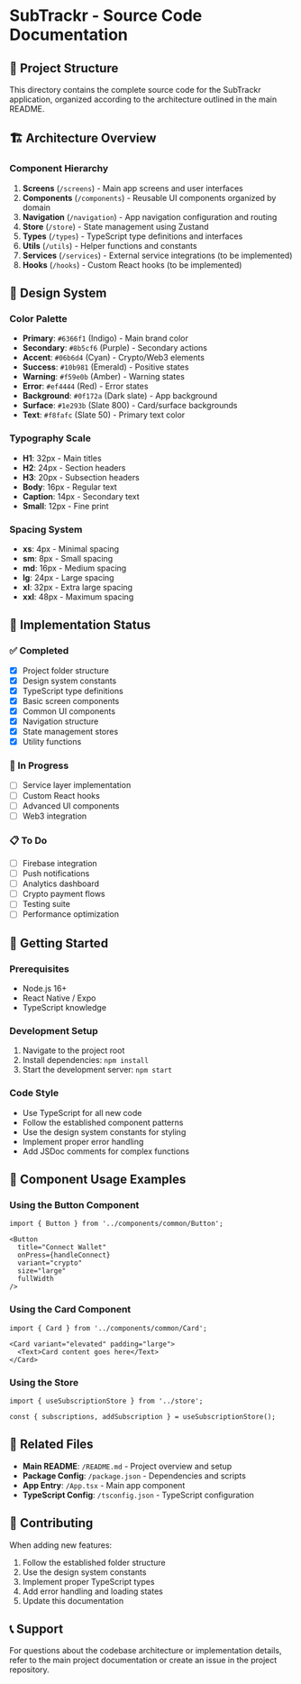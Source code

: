 # SubTrackr - Source Code Documentation

## 📁 Project Structure

This directory contains the complete source code for the SubTrackr application, organized according to the architecture outlined in the main README.

## 🏗️ Architecture Overview

### Component Hierarchy
1. **Screens** (`/screens`) - Main app screens and user interfaces
2. **Components** (`/components`) - Reusable UI components organized by domain
3. **Navigation** (`/navigation`) - App navigation configuration and routing
4. **Store** (`/store`) - State management using Zustand
5. **Types** (`/types`) - TypeScript type definitions and interfaces
6. **Utils** (`/utils`) - Helper functions and constants
7. **Services** (`/services`) - External service integrations (to be implemented)
8. **Hooks** (`/hooks`) - Custom React hooks (to be implemented)

## 🎨 Design System

### Color Palette
- **Primary**: `#6366f1` (Indigo) - Main brand color
- **Secondary**: `#8b5cf6` (Purple) - Secondary actions
- **Accent**: `#06b6d4` (Cyan) - Crypto/Web3 elements
- **Success**: `#10b981` (Emerald) - Positive states
- **Warning**: `#f59e0b` (Amber) - Warning states
- **Error**: `#ef4444` (Red) - Error states
- **Background**: `#0f172a` (Dark slate) - App background
- **Surface**: `#1e293b` (Slate 800) - Card/surface backgrounds
- **Text**: `#f8fafc` (Slate 50) - Primary text color

### Typography Scale
- **H1**: 32px - Main titles
- **H2**: 24px - Section headers
- **H3**: 20px - Subsection headers
- **Body**: 16px - Regular text
- **Caption**: 14px - Secondary text
- **Small**: 12px - Fine print

### Spacing System
- **xs**: 4px - Minimal spacing
- **sm**: 8px - Small spacing
- **md**: 16px - Medium spacing
- **lg**: 24px - Large spacing
- **xl**: 32px - Extra large spacing
- **xxl**: 48px - Maximum spacing

## 🔧 Implementation Status

### ✅ Completed
- [x] Project folder structure
- [x] Design system constants
- [x] TypeScript type definitions
- [x] Basic screen components
- [x] Common UI components
- [x] Navigation structure
- [x] State management stores
- [x] Utility functions

### 🚧 In Progress
- [ ] Service layer implementation
- [ ] Custom React hooks
- [ ] Advanced UI components
- [ ] Web3 integration

### 📋 To Do
- [ ] Firebase integration
- [ ] Push notifications
- [ ] Analytics dashboard
- [ ] Crypto payment flows
- [ ] Testing suite
- [ ] Performance optimization

## 🚀 Getting Started

### Prerequisites
- Node.js 16+
- React Native / Expo
- TypeScript knowledge

### Development Setup
1. Navigate to the project root
2. Install dependencies: `npm install`
3. Start the development server: `npm start`

### Code Style
- Use TypeScript for all new code
- Follow the established component patterns
- Use the design system constants for styling
- Implement proper error handling
- Add JSDoc comments for complex functions

## 📱 Component Usage Examples

### Using the Button Component
```tsx
import { Button } from '../components/common/Button';

<Button
  title="Connect Wallet"
  onPress={handleConnect}
  variant="crypto"
  size="large"
  fullWidth
/>
```

### Using the Card Component
```tsx
import { Card } from '../components/common/Card';

<Card variant="elevated" padding="large">
  <Text>Card content goes here</Text>
</Card>
```

### Using the Store
```tsx
import { useSubscriptionStore } from '../store';

const { subscriptions, addSubscription } = useSubscriptionStore();
```

## 🔗 Related Files

- **Main README**: `/README.md` - Project overview and setup
- **Package Config**: `/package.json` - Dependencies and scripts
- **App Entry**: `/App.tsx` - Main app component
- **TypeScript Config**: `/tsconfig.json` - TypeScript configuration

## 🤝 Contributing

When adding new features:
1. Follow the established folder structure
2. Use the design system constants
3. Implement proper TypeScript types
4. Add error handling and loading states
5. Update this documentation

## 📞 Support

For questions about the codebase architecture or implementation details, refer to the main project documentation or create an issue in the project repository.
